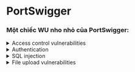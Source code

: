 # PortSwigger

### Một chiếc WU nho nhỏ của PortSwigger:

<!-- Access control vulnerabilities -->

<details>
<summary>Access control vulnerabilities</summary>

<p>
  
| ID | Name |
| :---: | :---: | 
| 1 | [Insecure direct object references](/Access-control-vulnerabilities/Insecure-direct-object-references) |
| 2 | [Referer-based access control](/Access-control-vulnerabilities/Referer-based-access-control) |
| 3 | [Unprotected admin functionality](/Access-control-vulnerabilities/Unprotected-admin-functionality) |
| 4 | [Unprotected admin functionality with unpredictable URL](/Access-control-vulnerabilities/Unprotected-admin-functionality-with-unpredictable-URL) |
| 5 | [User ID controlled by request parameter](/Access-control-vulnerabilities/User-ID-controlled-by-request-parameter) |
| 6 | [User ID controlled by request parameter with data leakage in redirect](/Access-control-vulnerabilities/User-ID-controlled-by-request-parameter-with-data-leakage-in-redirect) |
| 7 | [User ID controlled by request parameter with password disclosure](/Access-control-vulnerabilities/User-ID-controlled-by-request-parameter-with-password-disclosure) |
| 8 | [User ID controlled by request parameter, with unpredictable user IDs](/Access-control-vulnerabilities/User-ID-controlled-by-request-parameter-with-unpredictable-user-IDs) |
| 9 | [User role can be modified in user profile](/Access-control-vulnerabilities/User-role-can-be-modified-in-user-profile) |
| 10 | [User role controlled by request parameter](/Access-control-vulnerabilities/User-role-controlled-by-request-parameter) |

</details>

<!-- Authentication -->

<details>
<summary>Authentication</summary>

<p>
  
| ID | Name |
| :---: | :---: | 
| 1 | [2FA simple bypass](/Authentication/2FA-simple-bypass) |
| 2 | [Password brute-force via password change](/Authentication/Password-brute-force-via-password-change) |
| 3 | [Password reset broken logic](/Authentication/Password-reset-broken-logic) |
| 4 | [Username enumeration via different responses](/Authentication/Username-enumeration-via-different-responses) |
| 5 | [Username enumeration via subtly different responses](/Authentication/Username-enumeration-via-subtly-different-responses) |
 
</details>

</details>

<!-- SQL injection -->

</details>

<details>
<summary>SQL injection</summary>

<p>
 
</details>

<!-- File upload vulnerabilities -->

</details>

<details>
<summary>File upload vulnerabilities</summary>

<p>
 
</details>